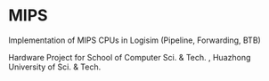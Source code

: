 # MIPS
Implementation of MIPS CPUs in Logisim (Pipeline, Forwarding, BTB)

Hardware Project for School of Computer Sci. & Tech. , Huazhong University of Sci. & Tech.
